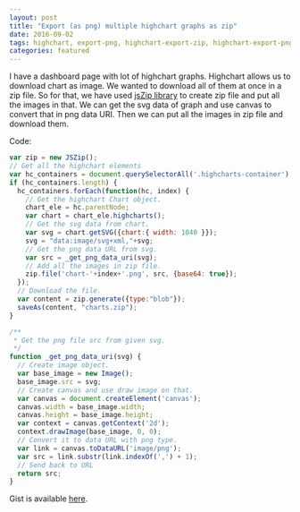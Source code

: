 ```yaml
---
layout: post
title: "Export (as png) multiple highchart graphs as zip"
date: 2016-09-02
tags: highchart, export-png, highchart-export-zip, highchart-export-png
categories: featured
---
```


I have a dashboard page with lot of highchart graphs. Highchart allows us to download chart as image. We wanted to download all of them at once in a zip file. So for that, we have used <a target="_blank" href="https://stuk.github.io/jszip" title="jsZip">jsZip library</a> to create zip file and put all the images in that. We can get the svg data of graph and use canvas to convert that in png data URI. Then we can put all the images in zip file and download them.

Code:

```js
var zip = new JSZip();
// Get all the highchart elements
var hc_containers = document.querySelectorAll('.highcharts-container');
if (hc_containers.length) {
  hc_containers.forEach(function(hc, index) {
    // Get the highchart Chart object.
    chart_ele = hc.parentNode;
    var chart = chart_ele.highcharts();
    // Get the svg data from chart.
    var svg = chart.getSVG({chart:{ width: 1040 }});
    svg = "data:image/svg+xml,"+svg;
    // Get the png data URL from svg.
    var src = _get_png_data_uri(svg);
    // Add all the images in zip file.
    zip.file('chart-'+index+'.png', src, {base64: true});
  });
  // Download the file.
  var content = zip.generate({type:"blob"});
  saveAs(content, "charts.zip");
}

/**
 * Get the png file src from given svg.
 */
function _get_png_data_uri(svg) {
  // Create image object.
  var base_image = new Image();
  base_image.src = svg;
  // Create canvas and use draw image on that.
  var canvas = document.createElement('canvas');
  canvas.width = base_image.width;
  canvas.height = base_image.height;
  var context = canvas.getContext('2d');
  context.drawImage(base_image, 0, 0);
  // Convert it to data URL with png type.
  var link = canvas.toDataURL('image/png');
  var src = link.substr(link.indexOf(',') + 1);
  // Send back to URL
  return src;
}
```

Gist is available <a target="_blank" href="https://gist.github.com/crazyrohila/967773281b6c106ef193738e04a71db7" title="Multiple highchart png export as zip">here</a>.
